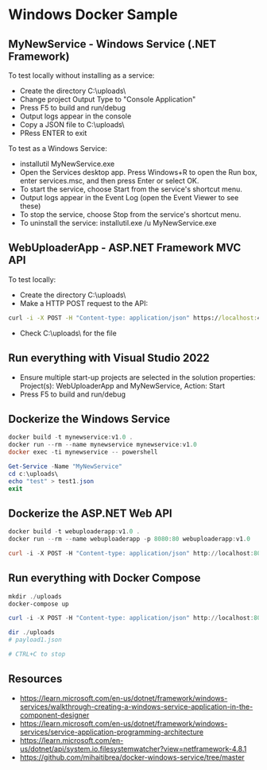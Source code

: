 Windows Docker Sample
=====================

MyNewService - Windows Service (.NET Framework)
-----------------------------------------------

To test locally without installing as a service:

* Create the directory C:\uploads\
* Change project Output Type to "Console Application"
* Press F5 to build and run/debug
* Output logs appear in the console
* Copy a JSON file to C:\uploads\
* PRess ENTER to exit

To test as a Windows Service:

* installutil MyNewService.exe
* Open the Services desktop app. Press Windows+R to open the Run box, enter services.msc, and then press Enter or select OK.
* To start the service, choose Start from the service's shortcut menu.
* Output logs appear in the Event Log (open the  Event Viewer to see these)
* To stop the service, choose Stop from the service's shortcut menu.
* To uninstall the service: installutil.exe /u MyNewService.exe

WebUploaderApp - ASP.NET Framework MVC API
------------------------------------------

To test locally:

* Create the directory C:\uploads\
* Make a HTTP POST request to the API:

```cmd
curl -i -X POST -H "Content-type: application/json" https://localhost:44334/api/Docs -d @payload1.json
```

* Check C:\uploads\ for the file

Run everything with Visual Studio 2022
--------------------------------------

* Ensure multiple start-up projects are selected in the solution properties: Project(s): WebUploaderApp and MyNewService, Action: Start
* Press F5 to build and run/debug

Dockerize the Windows Service
-----------------------------

```powershell
docker build -t mynewservice:v1.0 .
docker run --rm --name mynewservice mynewservice:v1.0
docker exec -ti mynewservice -- powershell

Get-Service -Name "MyNewService"
cd c:\uploads\
echo "test" > test1.json
exit
```

Dockerize the ASP.NET Web API
-----------------------------

```powershell
docker build -t webuploaderapp:v1.0 .
docker run --rm --name webuploaderapp -p 8080:80 webuploaderapp:v1.0

curl -i -X POST -H "Content-type: application/json" http://localhost:8080/api/Docs -d @payload1.json
```

Run everything with Docker Compose
----------------------------------

```powershell
mkdir ./uploads
docker-compose up

curl -i -X POST -H "Content-type: application/json" http://localhost:8080/api/Docs -d @payload1.json

dir ./uploads
# payload1.json

# CTRL+C to stop
```

Resources
---------

* https://learn.microsoft.com/en-us/dotnet/framework/windows-services/walkthrough-creating-a-windows-service-application-in-the-component-designer
* https://learn.microsoft.com/en-us/dotnet/framework/windows-services/service-application-programming-architecture
* https://learn.microsoft.com/en-us/dotnet/api/system.io.filesystemwatcher?view=netframework-4.8.1
* https://github.com/mihaitibrea/docker-windows-service/tree/master
